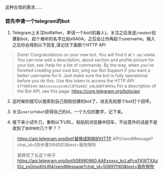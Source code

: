 这种古怪的需求......

### 首先申请一个telegram的bot

1. Telegram上关注botfather，申请一个bot(机器人)。关注之后发送`/newbot`创建新bot，起个难听的名字比如x6A0A，之后会让你再起个username。输入之后你会得到以下回复,请记住下面那个HTTP API
> Done! Congratulations on your new bot. You will find it at `t.me/x6AOA`. You can now add a description, about section and profile picture for your bot, see /help for a list of commands. By the way, when you've finished creating your cool bot, ping our Bot Support if you want a better username for it. Just make sure the bot is fully operational before you do this.
Use this token to access the HTTP API:
`477905544:AAxxxxxxxxxxKzl0fSeb6Z_edLQOOf4KK5w`
For a description of the Bot API, see this page: https://core.telegram.org/bots/api

2. 这时候你就可以搜索到自己刚刚创建的bot了，进去先给那个bot打个招呼。

3. 关注`userinfobot`获得自己的id，一个九位的数字，记下来。

4. 接下来小试牛刀，重构以下URL，粘贴到浏览器中回车，不出意外的话是不是收到了`我吹呀吹`几个字？？

>https://api.telegram.org/bot[替换成刚刚的HTTP API]/sendMessage?chat_id=[你步骤3中的ID]&text=我吹呀吹
>
>替换完了长这个样子
>https://api.telegram.org/bot508980960:AAExxxxx_kcLaPcqTKWTXAzlGz_vsGmuKhUR4/sendMessage?chat_id=508911160&text=我吹呀吹

